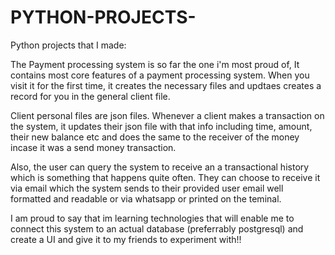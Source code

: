 # PYTHON-PROJECTS-
Python projects that I made:

The Payment processing system is so far the one i'm most proud of, It contains most core features of a payment processing system. When you visit it for the first time, it creates the necessary files and updtaes creates a record for you in the general client file.

Client personal files are json files. Whenever a client makes a transaction on the system, it updates their json file with that info including time, amount, their new balance etc and does the same to the receiver of the money incase it was a send money transaction. 

Also, the user can query the system to receive an a transactional history which is something that happens quite often. They can choose to receive it via email which the system sends to  their provided user email well formatted and readable or via whatsapp or printed on the teminal.

I am proud to say that im learning technologies that will enable me to connect this system to an actual database (preferrably postgresql) and create a UI and give it to my friends to experiment with!!
